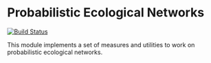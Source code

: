 # Probabilistic Ecological Networks

[![Build Status](https://travis-ci.org/tpoisot/PEN.jl.svg?branch=master)](https://travis-ci.org/tpoisot/PEN.jl)

This module implements a set of measures and utilities to work on probabilistic
ecological networks.

